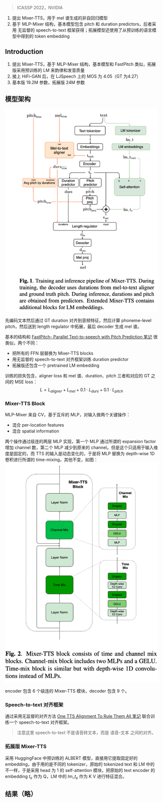 > ICASSP 2022，NVIDIA

1. 提出 Mixer-TTS，用于 mel 谱生成的非自回归模型
2. 基于 MLP-Mixer 结构，基本模型包含 pitch 和 duration predictors，后者采用 无监督的 speech-to-text 框架获得；拓展模型还使用了从预训练的语言模型中得到的 token embedding

## Introduction

1. 提出 Mixer-TTS，基于 MLP-Mixer 结构，基本模型和 FastPitch 类似，拓展版采用预训练的 LM 来韵律和发音质量
2. 接上 HiFi-GAN 后，在 LJSpeech 上的 MOS 为 4.05（GT 为4.27）
3. 基本版 19.2M 参数，拓展版 24M 参数

## 模型架构

![](image/Pasted%20image%2020240117110327.png)

先编码文本然后通过 GT duration 对齐到音频特征，然后计算 phoneme-level pitch，然后送到 length regulator 中拓展，最后 decoder 生成 mel 谱。

基本的结构和 [FastPitch- Parallel Text-to-speech with Pitch Prediction 笔记](FastPitch-%20Parallel%20Text-to-speech%20with%20Pitch%20Prediction%20笔记.md) 很类似，两个不同：
+ 把所有的 FFN 层替换为 Mixer-TTS blocks
+ 用无监督的 speech-to-text 对齐框架训练 duration predictor
+ 拓展版还包含一个 pretrained LM embedding

训练的损失包含，aligner loss 和 mel 谱、duration、pitch 三者和对应的 GT 之间的 MSE loss：
$$L=L_{aligner}+L_{mel}+0.1\cdot L_{durs}+0.1\cdot L_{pitch}$$

### Mixer-TTS Block

MLP-Mixer 来自 CV，基于互斥的 MLP，对输入做两个关键操作：
+ 混合 per-location features
+ 混合 spatial information

两个操作通过级连的两层 MLP 实现，第一个 MLP 通过所谓的 expansion factor 增加 channel 数，第二个 MLP 减少到原来的 channel。但是这个只适用于输入维度是固定的，而 TTS 的输入是动态变化的，于是将 MLP 替换为 depth-wise 1D 卷积进行所谓的 time-mixing，其他不变，如图：
![](image/Pasted%20image%2020240117112608.png)

encoder 包含 6 个级连的 Mixer-TTS 模块，decoder 包含 9 个。

### Speech-to-text 对齐框架

通过采用无监督的对齐方法 [One TTS Alignment To Rule Them All 笔记](../对齐/One%20TTS%20Alignment%20To%20Rule%20Them%20All%20笔记.md) 联合训练一个 speech-to-text 对齐框架。
> 注意这里 speech-to-text 不是语音转文本，而是 语音-文本 之间的对齐。

### 拓展版 Mixer-TTS

采用 HuggingFace 中预训练的 ALBERT 模型，直接用它提取固定好的 embedding，由于用的是不同的 tokenizer，原始的 tokenized text 和 LM 中的不一样，于是采用 head 为 1  的 self-attention 模块，把原始的 text encoder 的 embedding $t_e$ 作为 Q，LM 中的 $lm\_t_{e}$ 作为 K V 进行特征混合。

## 结果（略）